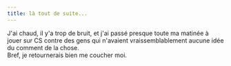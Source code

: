 ```yaml
---
title: là tout de suite...
---
```


J'ai chaud, il y'a trop de bruit, et j'ai passé presque toute ma matinée à
jouer sur CS contre des gens qui n'avaient vraissemblablement aucune idée du
comment de la chose.  
Bref, je retournerais bien me coucher moi.

